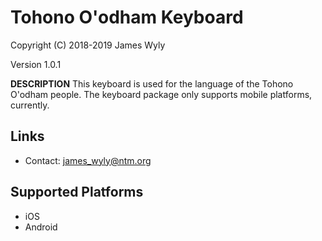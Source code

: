 Tohono O'odham Keyboard
=====================

Copyright (C) 2018-2019 James Wyly

Version 1.0.1

__DESCRIPTION__
This keyboard is used for the language of the Tohono O'odham people.
The keyboard package only supports mobile platforms, currently.


Links
-----

 * Contact:  <james_wyly@ntm.org>

Supported Platforms
-------------------
 * iOS
 * Android

